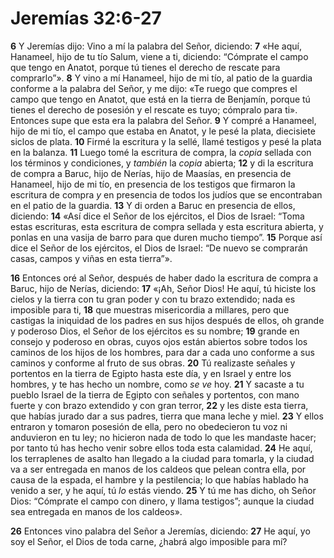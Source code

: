 # Jeremías 32:6-27

**6** Y Jeremías dijo: Vino a mí la palabra del Señor, diciendo: **7** «He aquí, Hanameel, hijo de tu tío Salum, viene a ti, diciendo: “Cómprate el campo que tengo en Anatot, porque tú tienes el derecho de rescate para comprarlo”». **8** Y vino a mí Hanameel, hijo de mi tío, al patio de la guardia conforme a la palabra del Señor, y me dijo: «Te ruego que compres el campo que tengo en Anatot, que está en la tierra de Benjamín, porque tú tienes el derecho de posesión y el rescate es tuyo; cómpralo para ti». Entonces supe que esta era la palabra del Señor. **9** Y compré a Hanameel, hijo de mi tío, el campo que estaba en Anatot, y le pesé la plata, diecisiete siclos de plata. **10** Firmé la escritura y la sellé, llamé testigos y pesé la plata en la balanza. **11** Luego tomé la escritura de compra, la *copia* sellada con los términos y condiciones, y *también* la *copia* abierta; **12** y di la escritura de compra a Baruc, hijo de Nerías, hijo de Maasías, en presencia de Hanameel, hijo de mi tío, en presencia de los testigos que firmaron la escritura de compra *y* en presencia de todos los judíos que se encontraban en el patio de la guardia. **13** Y di orden a Baruc en presencia de ellos, diciendo: **14** «Así dice el Señor de los ejércitos, el Dios de Israel: “Toma estas escrituras, esta escritura de compra sellada y esta escritura abierta, y ponlas en una vasija de barro para que duren mucho tiempo”. **15** Porque así dice el Señor de los ejércitos, el Dios de Israel: “De nuevo se comprarán casas, campos y viñas en esta tierra”».

**16** Entonces oré al Señor, después de haber dado la escritura de compra a Baruc, hijo de Nerías, diciendo: **17** «¡Ah, Señor Dios\! He aquí, tú hiciste los cielos y la tierra con tu gran poder y con tu brazo extendido; nada es imposible para ti, **18** que muestras misericordia a millares, pero que castigas la iniquidad de los padres en sus hijos después de ellos, oh grande y poderoso Dios, el Señor de los ejércitos es su nombre; **19** grande en consejo y poderoso en obras, cuyos ojos están abiertos sobre todos los caminos de los hijos de los hombres, para dar a cada uno conforme a sus caminos y conforme al fruto de sus obras. **20** Tú realizaste señales y portentos en la tierra de Egipto hasta este día, y en Israel y entre los hombres, y te has hecho un nombre, como *se ve* hoy. **21** Y sacaste a tu pueblo Israel de la tierra de Egipto con señales y portentos, con mano fuerte y con brazo extendido y con gran terror, **22** y les diste esta tierra, que habías jurado dar a sus padres, tierra que mana leche y miel. **23** Y ellos entraron y tomaron posesión de ella, pero no obedecieron tu voz ni anduvieron en tu ley; no hicieron nada de todo lo que les mandaste hacer; por tanto tú has hecho venir sobre ellos toda esta calamidad. **24** He aquí, los terraplenes de asalto han llegado a la ciudad para tomarla, y la ciudad va a ser entregada en manos de los caldeos que pelean contra ella, por causa de la espada, el hambre y la pestilencia; lo que habías hablado ha venido a ser, y he aquí, tú *lo* estás viendo. **25** Y tú me has dicho, oh Señor Dios: “Cómprate el campo con dinero, y llama testigos”; aunque la ciudad sea entregada en manos de los caldeos».

**26** Entonces vino palabra del Señor a Jeremías, diciendo: **27** He aquí, yo soy el Señor, el Dios de toda carne, ¿habrá algo imposible para mí?
